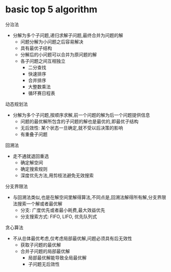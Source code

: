 # basic top 5 algorithm 

分治法

* 分解为多个子问题,递归求解子问题,最终合并为问题的解
  * 问题分解为小问题之后容易解决
  * 具有最优子结构
  * 分解后的小问题可以合并为原问题的解
  * 各子问题之间互相独立
    * 二分查找
    * 快速排序
    * 合并排序
    * 大整数乘法
    * 循环赛日程表

动态规划法

* 分解为多个子问题,按顺序求解,前一个问题的解为后一个问题提供信息
  * 问题的最优解所包含的子问题的解也是最优的,即最优子结构
  * 无后效性: 某个状态一旦确定,就不受以后决策的影响
  * 有重叠子问题

回溯法

* 走不通就退回重选
  * 确定解空间
  * 确定搜索规则
  * 深度优先方法,用剪枝法避免无效搜索

分支界限法

* 与回溯法类似,也是在解空间里解得算法,不同点是,回溯法解得所有解,分支界限法搜索一个解或者最优解
  * 分支: 广度优先或者最小耗费,最大效益优先
  * 分支搜索方式: FIFO, LIFO, 优先队列式

贪心算法

* 不从总体最优考虑,仅考虑局部最优解,问题必须具有后无效性
  * 获取子问题的最优解
  * 合并子问题的局部最优解
    * 局部最优解能导致全局最优解
    * 子问题无后效性


